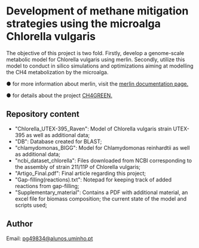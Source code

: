 # Development of methane mitigation strategies using the microalga Chlorella vulgaris
The objective of this project is two fold. Firstly, develop a genome-scale metabolic model for Chlorella vulgaris using merlin. Secondly, utilize this model to conduct in silico simulations and optimizations aiming at modelling the CH4 metabolization by the microalga.

&#9679; for more information about merlin, visit the [merlin documentation page.](https://merlin-sysbio.org/documentation/)

&#9679; for details about the project [CH4GREEN.](https://www.ceb.uminho.pt/bfactory/Projects/Details/6255)

## Repository content
- "Chlorella_UTEX-395_Raven": Model of Chlorella vulgaris strain UTEX-395 as well as additional data;
- "DB": Database created for BLAST;
- "chlamydomonas_BIGG": Model for Chlamydomonas reinhardtii as well as additional data;
- "ncbi_dataset_chlorella": Files downloaded from NCBI corresponding to the assembly of strain 211/11P of Chlorella vulgaris;
- "Artigo_Final.pdf": Final article regarding this project;
- "Gap-filling(reactions).txt": Notepad for keeping track of added reactions from gap-filling;
- "Supplementary_material": Contains a PDF with additional material, an excel file for biomass composition; the current state of the model and scripts used;

## Author 

Email: pg49834@alunos.uminho.pt
